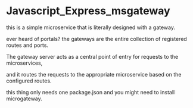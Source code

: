 # Javascript_Express_msgateway

this is a simple microservice that is literally designed with a gateway.

ever heard of portals? the gateways are the entire collection of registered routes and ports.

The gateway server acts as a central point of entry for requests to the microservices,

and it routes the requests to the appropriate microservice based on the configured routes.

this thing only needs one package.json and you might need to install microgateway.



